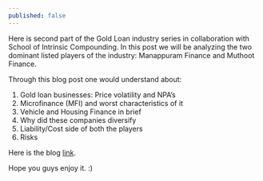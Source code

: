 ```yaml
---
published: false
---
```

Here is second part of the Gold Loan industry series in collaboration with School of Intrinsic Compounding. In this post we will be analyzing the two dominant listed players of the industry: Manappuram Finance and Muthoot Finance.

Through this blog post one would understand about:
1. Gold loan businesses: Price volatility and NPA’s
2. Microfinance (MFI) and worst characteristics of it
3. Vehicle and Housing Finance in brief
4. Why did these companies diversify
5. Liability/Cost side of both the players
6. Risks

Here is the blog [link](https://soic.in/blog-description/playersingoldindustry).

Hope you guys enjoy it. :)